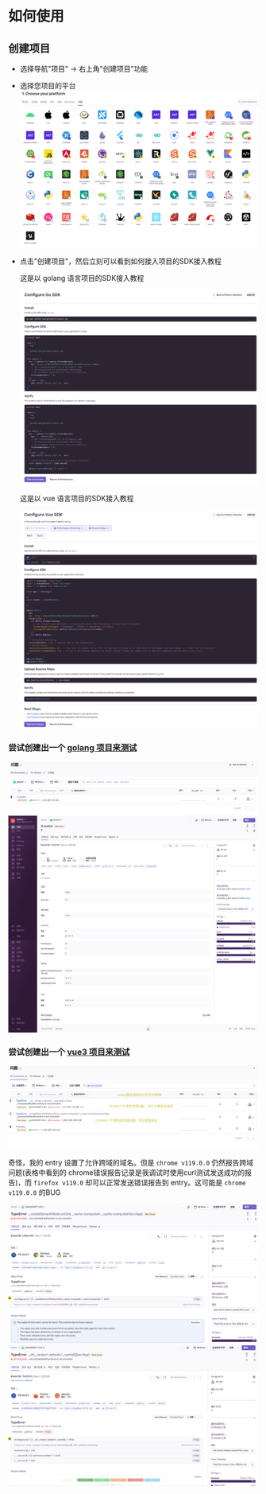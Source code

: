 
# 如何使用

## 创建项目

- 选择导航"项目" -> 右上角"创建项目"功能
- 选择您项目的平台
![choose.your.platform](./img/choose.your.platform.png)
- 点击"创建项目"，然后立刻可以看到如何接入项目的SDK接入教程

    这是以 golang 语言项目的SDK接入教程

    ![go.sdk](./img/go.sdk.png)

    这是以 vue 语言项目的SDK接入教程

    ![vue.sdk](./img/vue.sdk.png)

### 尝试创建出一个 [golang 项目来测试](./sdk.test/go/)

  ![go.issue.test](./img/go.issue.test.png)
  ![go.issue.test.detail](./img/go.issue.test.detail.png)

### 尝试创建出一个 [vue3 项目来测试](./sdk.test/vue3/)

  ![vue3.issue.test](./img/vue3.issue.test.png)

  奇怪，我的 entry 设置了允许跨域的域名。但是 `chrome v119.0.0` 仍然报告跨域问题(表格中看到的 chrome错误报告记录是我调试时使用curl测试发送成功的报告)，而 `firefox v119.0` 却可以正常发送错误报告到 entry。这可能是 `chrome v119.0.0` 的BUG

  ![vue3.issue.test.chrome119](./img/vue3.issue.test.chrome119.png)
  ![vue3.issue.test.firefox119](./img/vue3.issue.test.firefox119.png)

